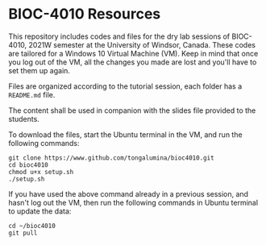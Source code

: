 # BIOC-4010 Resources 
This repository includes codes and files for the dry lab sessions of BIOC-4010,
2021W semester at the University of Windsor, Canada. These codes are tailored
for a Windows 10 Virtual Machine (VM). Keep in mind that once you log out of
the VM, all the changes you made are lost and you'll have to set them up again.

Files are organized according to the tutorial session, each folder has a
`README.md` file.

The content shall be used in companion with the slides file provided to the
students.

To download the files, start the Ubuntu terminal in the VM, and run the
following commands:

```
git clone https://www.github.com/tongalumina/bioc4010.git
cd bioc4010
chmod u+x setup.sh
./setup.sh
```

If you have used the above command already in a previous session, and hasn't log out the VM,
then run the following commands in Ubuntu terminal to update the data:
```
cd ~/bioc4010
git pull
```
